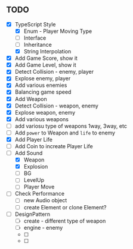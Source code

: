 

## TODO

- [x] TypeScript Style
  - [x] Enum - Player Moving Type 
  - [ ] Interface
  - [ ] Inheritance
  - [x] String Interpolation
- [x] Add Game Score, show it
- [x] Add Game Level, show it
- [x] Detect Collision - enemy, player
- [x] Explose enemy, player
- [x] Add various enemies
- [x] Balancing game speed 
- [x] Add Weapon
- [x] Detect Collision - weapon, enemy
- [x] Explose weapon, enemy
- [x] Add various weapons
- [ ] add variosu type of weapons 1way, 3way, etc
- [ ] Add `power` to Weapon and `life` to enemy
- [x] Add Player Life
- [ ] Add Coin to increate Player Life
- [ ] Add Sound
  - [x] Weapon
  - [x] Explosion
  - [ ] BG
  - [ ] LevelUp
  - [ ] Player Move
- [ ] Check Performance
  - [ ] new Audio object
  - [ ] create Element or clone Element?
- [ ] DesignPattern
  - [ ] create - different type of weapon
  - [ ] engine - enemy
  - [ ] 
  - [ ] 

